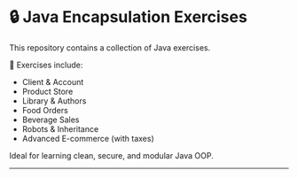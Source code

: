 # 🔒 Java Encapsulation Exercises

This repository contains a collection of Java exercises.

📂 Exercises include:  
- Client & Account  
- Product Store  
- Library & Authors  
- Food Orders  
- Beverage Sales  
- Robots & Inheritance  
- Advanced E-commerce (with taxes)

Ideal for learning clean, secure, and modular Java OOP.

---
